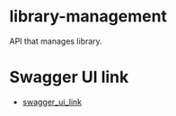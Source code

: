 # library-management
API that manages library.

# Swagger UI link

- [swagger_ui_link](https://petstore.swagger.io/?url=https://raw.githubusercontent.com/Ngitangita/OAS-TD1/OAS-TD2-alt-STD22047/docs/api.yml)
